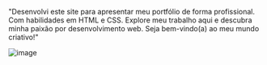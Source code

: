 "Desenvolvi este site para apresentar meu portfólio de forma profissional. Com habilidades em HTML e CSS. Explore meu trabalho aqui e descubra minha paixão por desenvolvimento web. Seja bem-vindo(a) ao meu mundo criativo!"

![image](https://github.com/MarcelleDev/dennaro_marcelle/assets/152077737/ca3c769a-e723-429c-832a-4339a1a2e12a)
